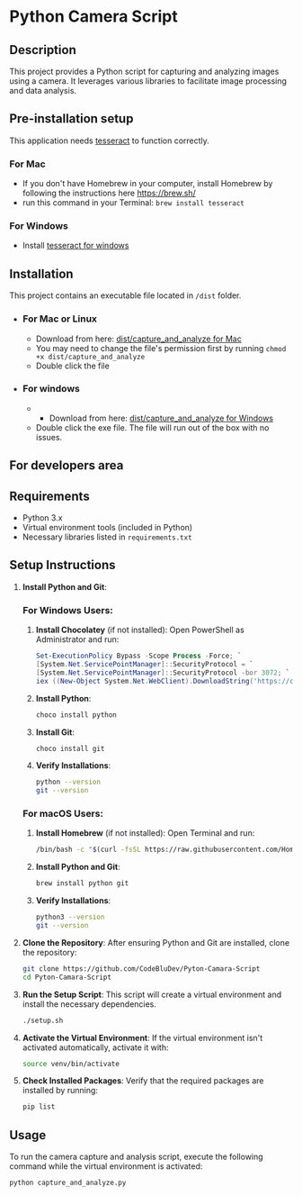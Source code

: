 # Python Camera Script

## Description
This project provides a Python script for capturing and analyzing images using a camera. It leverages various libraries to facilitate image processing and data analysis.

## Pre-installation setup
This application needs [tesseract](https://github.com/tesseract-ocr/tesseract) to function correctly. 
### For Mac
* If you don't have Homebrew in your computer, install Homebrew by following the instructions here https://brew.sh/
* run this command in your Terminal: `brew install tesseract`

### For Windows
* Install [tesseract for windows](https://github.com/UB-Mannheim/tesseract/releases/download/v5.4.0.20240606/tesseract-ocr-w64-setup-5.4.0.20240606.exe)

## Installation
This project contains an executable file located in `/dist` folder.
  * ### For Mac or Linux
    * Download from here: [dist/capture_and_analyze for Mac](
      https://raw.githubusercontent.com/CodeBluDev/Python-Camera-Script/refs/heads/main/dist/capture_and_analyze) 
    * You may need to change the file's permission first by running `chmod +x dist/capture_and_analyze`
    * Double click the file
  * ### For windows
    * * Download from here: [dist/capture_and_analyze for Windows](https://raw.githubusercontent.com/CodeBluDev/Python-Camera-Script/refs/heads/main/dist/capture_and_analyze.exe)
    * Double click the exe file. The file will run out of the box with no issues.

## For developers area
## Requirements
- Python 3.x
- Virtual environment tools (included in Python)
- Necessary libraries listed in `requirements.txt`

## Setup Instructions

1. **Install Python and Git**:
    ### For Windows Users:
    1. **Install Chocolatey** (if not installed):
        Open PowerShell as Administrator and run:
        ```powershell
        Set-ExecutionPolicy Bypass -Scope Process -Force; `
        [System.Net.ServicePointManager]::SecurityProtocol = `
        [System.Net.ServicePointManager]::SecurityProtocol -bor 3072; `
        iex ((New-Object System.Net.WebClient).DownloadString('https://community.chocolatey.org/install.ps1'))
        ```

    2. **Install Python**:
        ```powershell
        choco install python
        ```

    3. **Install Git**:
        ```powershell
        choco install git
        ```

    4. **Verify Installations**:
        ```bash
        python --version
        git --version
        ```

    ### For macOS Users:
    1. **Install Homebrew** (if not installed):
        Open Terminal and run:
        ```bash
        /bin/bash -c "$(curl -fsSL https://raw.githubusercontent.com/Homebrew/install/HEAD/install.sh)"
        ```

    2. **Install Python and Git**:
        ```bash
        brew install python git
        ```

    3. **Verify Installations**:
        ```bash
        python3 --version
        git --version
        ```

2. **Clone the Repository**:
    After ensuring Python and Git are installed, clone the repository:
    ```bash
    git clone https://github.com/CodeBluDev/Pyton-Camara-Script
    cd Pyton-Camara-Script
    ```

3. **Run the Setup Script**: This script will create a virtual environment and install the necessary dependencies.
    ```bash
    ./setup.sh
    ```

4. **Activate the Virtual Environment**: If the virtual environment isn't activated automatically, activate it with:
    ```bash
    source venv/bin/activate
    ```

5. **Check Installed Packages**: Verify that the required packages are installed by running:
    ```bash
    pip list
    ```

## Usage
To run the camera capture and analysis script, execute the following command while the virtual environment is activated:
```bash
python capture_and_analyze.py
